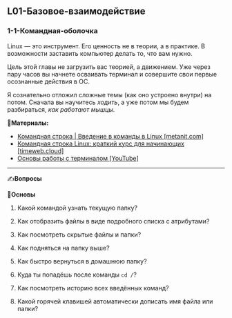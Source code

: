 ## L01-Базовое-взаимодействие

### 1-1-Командная-оболочка

Linux — это инструмент. Его ценность не в теории, а в практике. В возможности заставить компьютер делать то, что вам нужно.

Цель этой главы не загрузить вас теорией, а движением. Уже через пару часов вы начнете осваивать терминал и совершите свои первые осознанные действия в ОС.

Я сознательно отложил сложные темы (как оно устроено внутри) на потом. Сначала вы научитесь *ходить*, а уже потом мы будем разбираться, *как работают мышцы.*

📗**Материалы:**
- [Командная строка | Введение в команды в Linux [metanit.com]](https://metanit.com/os/linux/1.1.php)
- [Командная строка Linux: краткий курс для начинающих [timeweb.cloud]](https://timeweb.cloud/tutorials/linux/linux-for-beginners)
- [Основы работы с терминалом [YouTube]](https://www.youtube.com/watch?v=4r25bDGZmag&ab_channel=UlyssesA.)

---

✍️**Вопросы**

🔹**Основы**

1. Какой командой узнать текущую папку?

2. Как отобразить файлы в виде подробного списка с атрибутами?

3. Как посмотреть скрытые файлы и папки?

4. Как подняться на папку выше?

5. Как быстро вернуться в домашнюю папку?

6. Куда ты попадёшь после команды `cd /`?

7. Как посмотреть историю всех введённых команд?

8. Какой горячей клавишей автоматически дописать имя файла или папки?